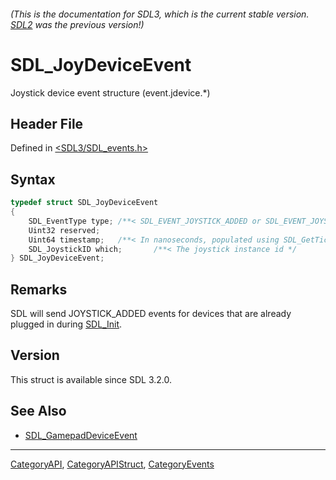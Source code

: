###### (This is the documentation for SDL3, which is the current stable version. [SDL2](https://wiki.libsdl.org/SDL2/) was the previous version!)
# SDL_JoyDeviceEvent

Joystick device event structure (event.jdevice.*)

## Header File

Defined in [<SDL3/SDL_events.h>](https://github.com/libsdl-org/SDL/blob/main/include/SDL3/SDL_events.h)

## Syntax

```c
typedef struct SDL_JoyDeviceEvent
{
    SDL_EventType type; /**< SDL_EVENT_JOYSTICK_ADDED or SDL_EVENT_JOYSTICK_REMOVED or SDL_EVENT_JOYSTICK_UPDATE_COMPLETE */
    Uint32 reserved;
    Uint64 timestamp;   /**< In nanoseconds, populated using SDL_GetTicksNS() */
    SDL_JoystickID which;       /**< The joystick instance id */
} SDL_JoyDeviceEvent;
```

## Remarks

SDL will send JOYSTICK_ADDED events for devices that are already plugged in
during [SDL_Init](SDL_Init).

## Version

This struct is available since SDL 3.2.0.

## See Also

- [SDL_GamepadDeviceEvent](SDL_GamepadDeviceEvent)

----
[CategoryAPI](CategoryAPI), [CategoryAPIStruct](CategoryAPIStruct), [CategoryEvents](CategoryEvents)

